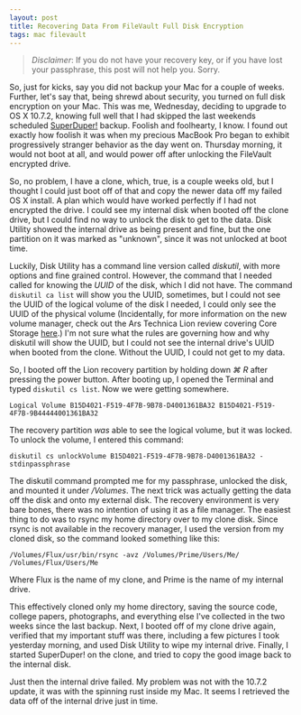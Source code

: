```yaml
---
layout: post
title: Recovering Data From FileVault Full Disk Encryption 
tags: mac filevault
---
```


>*Disclaimer*: If you do not have your recovery key, or if you have lost your passphrase, this post will not help you. Sorry.

So, just for kicks, say you did not backup your Mac for a couple of weeks. Further, let's say that, being shrewd about security, you turned on full disk encryption on your Mac. This was me, Wednesday, deciding to upgrade to OS X 10.7.2, knowing full well that I had skipped the last weekends scheduled [SuperDuper!][1] backup. Foolish and foolhearty, I know. I found out exactly how foolish it was when my precious MacBook Pro began to exhibit progressively stranger behavior as the day went on. Thursday morning, it would not boot at all, and would power off after unlocking the FileVault encrypted drive.  

So, no problem, I have a clone, which, true, is a couple weeks old, but I thought I could just boot off of that and copy the newer data off my failed OS X install. A plan which would have worked perfectly if I had not encrypted the drive. I could see my internal disk when booted off the clone drive, but I could find no way to unlock the disk to get to the data. Disk Utility showed the internal drive as being present and fine, but the one partition on it was marked as "unknown", since it was not unlocked at boot time. 

Luckily, Disk Utility has a command line version called *diskutil*, with more options and fine grained control. However, the command that I needed called for knowing the *UUID* of the disk, which I did not have. The command `diskutil ca list` will show you the UUID, sometimes, but I could not see the UUID of the logical volume of the disk I needed, I could only see the UUID of the physical volume (Incidentally, for more information on the new volume manager, check out the Ars Technica Lion review covering Core Storage [here][2].) I'm not sure what the rules are governing how and why diskutil will show the UUID, but I could not see the internal drive's UUID when booted from the clone. Without the UUID, I could not get to my data. 

So, I booted off the Lion recovery partition by holding down *⌘ R* after pressing the power button. After booting up, I opened the Terminal and typed `diskutil cs list`. Now we were getting somewhere. 

    
    Logical Volume B15D4021-F519-4F7B-9B78-D4001361BA32 B15D4021-F519-4F7B-9B44444001361BA32
 

The recovery partition *was* able to see the logical volume, but it was locked. To unlock the volume, I entered this command:

    diskutil cs unlockVolume B15D4021-F519-4F7B-9B78-D4001361BA32 -stdinpassphrase


The diskutil command prompted me for my passphrase, unlocked the disk, and mounted it under */Volumes*. The next trick was actually getting the data off the disk and onto my external disk. The recovery environment is very bare bones, there was no intention of using it as a file manager. The easiest thing to do was to rsync my home directory over to my clone disk. Since rsync is not available in the recovery manager, I used the version from my cloned disk, so the command looked something like this:

    /Volumes/Flux/usr/bin/rsync -avz /Volumes/Prime/Users/Me/ /Volumes/Flux/Users/Me


Where Flux is the name of my clone, and Prime is the name of my internal drive.

This effectively cloned only my home directory, saving the source code, college papers, photographs, and everything else I've collected in the two weeks since the last backup. Next, I booted off of my clone drive again, verified that my important stuff was there, including a few pictures I took yesterday morning, and used Disk Utility to wipe my internal drive. Finally, I started SuperDuper! on the clone, and tried to copy the good image back to the internal disk. 

Just then the internal drive failed. My problem was not with the 10.7.2 update, it was with the spinning rust inside my Mac. It seems I retrieved the data off of the internal drive just in time.





[1]: http://www.shirt-pocket.com/SuperDuper/SuperDuperDescription.html
[2]: http://arstechnica.com/apple/reviews/2011/07/mac-os-x-10-7.ars/13

